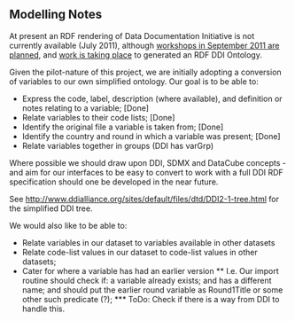 ## Modelling Notes

At present an RDF rendering of Data Documentation Initiative is not currently available (July 2011), although [workshops in September 2011 are planned](http://www.gesis.org/en/events/gesis-workshops/semantic-statistics/), and [work is taking place](http://ddiandsemanticweb.blogspot.com/) to generated an RDF DDI Ontology.

Given the pilot-nature of this project, we are initially adopting a conversion of variables to our own simplified ontology. Our goal is to be able to:

* Express the code, label, description (where available), and definition or notes relating to a variable; [Done]
* Relate variables to their code lists; [Done]
* Identify the original file a variable is taken from; [Done]
* Identify the country and round in which a variable was present; [Done]
* Relate variables together in groups (DDI has varGrp)

Where possible we should draw upon DDI, SDMX and DataCube concepts - and aim for our interfaces to be easy to convert to work with a full DDI RDF specification should one be developed in the near future. 

See http://www.ddialliance.org/sites/default/files/dtd/DDI2-1-tree.html for the simplified DDI tree. 

We would also like to be able to:

* Relate variables in our dataset to variables available in other datasets
* Relate code-list values in our dataset to code-list values in other datasets;
* Cater for where a variable has had an earlier version
** I.e. Our import routine should check if: a variable already exists; and has a different name; and should put the earlier round variable as Round1Title or some other such predicate (?);
*** ToDo: Check if there is a way from DDI to handle this. 